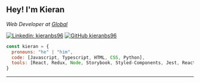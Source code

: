 <h2> Hey! I'm Kieran </h2>
<p><em>Web Developer at <a href="https://global.com/">Global</a></em></p>

[![Linkedin: kieranbs96](https://img.shields.io/badge/-kieranbs96-blue?style=flat-square&logo=Linkedin&logoColor=white&link=https://www.linkedin.com/in/kieranbs96/)](https://www.linkedin.com/in/kieranbs96/)
[![GitHub kieranbs96](https://img.shields.io/github/followers/kieranbs96?label=follow&style=social)](https://github.com/kieranbs96)

```javascript
const kieran = {
  pronouns: "he" | "him",
  code: [Javascript, Typescript, HTML, CSS, Python],
  tools: [React, Redux, Node, Storybook, Styled-Components, Jest, React Testing Library]
}
```

---